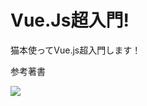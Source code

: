 # Vue.Js超入門!
猫本使ってVue.js超入門します！

参考著書

<img src="https://images-na.ssl-images-amazon.com/images/I/51UVfJB%2B8sL._SX351_BO1,204,203,200_.jpg" width="">
